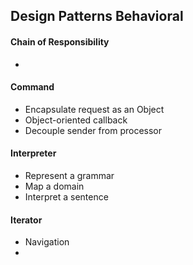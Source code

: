  Design Patterns Behavioral
-

#### Chain of Responsibility
*

#### Command
* Encapsulate request as an Object 
* Object-oriented callback
* Decouple sender from processor

#### Interpreter
* Represent a grammar 
* Map a domain 
* Interpret a sentence 

#### Iterator
* Navigation 
* 
